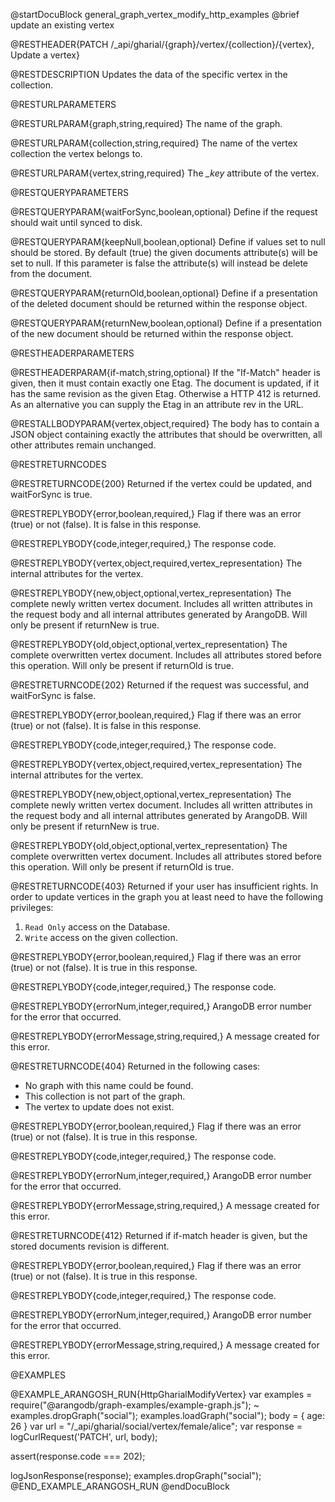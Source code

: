 @startDocuBlock general_graph_vertex_modify_http_examples
@brief update an existing vertex

@RESTHEADER{PATCH /_api/gharial/{graph}/vertex/{collection}/{vertex}, Update a vertex}

@RESTDESCRIPTION
Updates the data of the specific vertex in the collection.

@RESTURLPARAMETERS

@RESTURLPARAM{graph,string,required}
The name of the graph.

@RESTURLPARAM{collection,string,required}
The name of the vertex collection the vertex belongs to.

@RESTURLPARAM{vertex,string,required}
The *_key* attribute of the vertex.

@RESTQUERYPARAMETERS

@RESTQUERYPARAM{waitForSync,boolean,optional}
Define if the request should wait until synced to disk.

@RESTQUERYPARAM{keepNull,boolean,optional}
Define if values set to null should be stored.
By default (true) the given documents attribute(s) will be set to null.
If this parameter is false the attribute(s) will instead be delete from the
document.

@RESTQUERYPARAM{returnOld,boolean,optional}
Define if a presentation of the deleted document should
be returned within the response object.

@RESTQUERYPARAM{returnNew,boolean,optional}
Define if a presentation of the new document should
be returned within the response object.

@RESTHEADERPARAMETERS

@RESTHEADERPARAM{if-match,string,optional}
If the "If-Match" header is given, then it must contain exactly one Etag. The document is updated,
if it has the same revision as the given Etag. Otherwise a HTTP 412 is returned. As an alternative
you can supply the Etag in an attribute rev in the URL.

@RESTALLBODYPARAM{vertex,object,required}
The body has to contain a JSON object containing exactly the attributes that should be overwritten, all other attributes remain unchanged.

@RESTRETURNCODES

@RESTRETURNCODE{200}
Returned if the vertex could be updated, and waitForSync is true.

@RESTREPLYBODY{error,boolean,required,}
Flag if there was an error (true) or not (false).
It is false in this response.

@RESTREPLYBODY{code,integer,required,}
The response code.

@RESTREPLYBODY{vertex,object,required,vertex_representation}
The internal attributes for the vertex.

@RESTREPLYBODY{new,object,optional,vertex_representation}
The complete newly written vertex document.
Includes all written attributes in the request body
and all internal attributes generated by ArangoDB.
Will only be present if returnNew is true.

@RESTREPLYBODY{old,object,optional,vertex_representation}
The complete overwritten vertex document.
Includes all attributes stored before this operation.
Will only be present if returnOld is true.

@RESTRETURNCODE{202}
Returned if the request was successful, and waitForSync is false.

@RESTREPLYBODY{error,boolean,required,}
Flag if there was an error (true) or not (false).
It is false in this response.

@RESTREPLYBODY{code,integer,required,}
The response code.

@RESTREPLYBODY{vertex,object,required,vertex_representation}
The internal attributes for the vertex.

@RESTREPLYBODY{new,object,optional,vertex_representation}
The complete newly written vertex document.
Includes all written attributes in the request body
and all internal attributes generated by ArangoDB.
Will only be present if returnNew is true.

@RESTREPLYBODY{old,object,optional,vertex_representation}
The complete overwritten vertex document.
Includes all attributes stored before this operation.
Will only be present if returnOld is true.

@RESTRETURNCODE{403}
Returned if your user has insufficient rights.
In order to update vertices in the graph  you at least need to have the following privileges:

1. `Read Only` access on the Database.
2. `Write` access on the given collection.

@RESTREPLYBODY{error,boolean,required,}
Flag if there was an error (true) or not (false).
It is true in this response.

@RESTREPLYBODY{code,integer,required,}
The response code.

@RESTREPLYBODY{errorNum,integer,required,}
ArangoDB error number for the error that occurred.

@RESTREPLYBODY{errorMessage,string,required,}
A message created for this error.

@RESTRETURNCODE{404}
Returned in the following cases:
* No graph with this name could be found.
* This collection is not part of the graph.
* The vertex to update does not exist.

@RESTREPLYBODY{error,boolean,required,}
Flag if there was an error (true) or not (false).
It is true in this response.

@RESTREPLYBODY{code,integer,required,}
The response code.

@RESTREPLYBODY{errorNum,integer,required,}
ArangoDB error number for the error that occurred.

@RESTREPLYBODY{errorMessage,string,required,}
A message created for this error.

@RESTRETURNCODE{412}
Returned if if-match header is given, but the stored documents revision is different.

@RESTREPLYBODY{error,boolean,required,}
Flag if there was an error (true) or not (false).
It is true in this response.

@RESTREPLYBODY{code,integer,required,}
The response code.

@RESTREPLYBODY{errorNum,integer,required,}
ArangoDB error number for the error that occurred.

@RESTREPLYBODY{errorMessage,string,required,}
A message created for this error.

@EXAMPLES

@EXAMPLE_ARANGOSH_RUN{HttpGharialModifyVertex}
  var examples = require("@arangodb/graph-examples/example-graph.js");
~ examples.dropGraph("social");
  examples.loadGraph("social");
  body = {
    age: 26
  }
  var url = "/_api/gharial/social/vertex/female/alice";
  var response = logCurlRequest('PATCH', url, body);

  assert(response.code === 202);

  logJsonResponse(response);
  examples.dropGraph("social");
@END_EXAMPLE_ARANGOSH_RUN
@endDocuBlock
